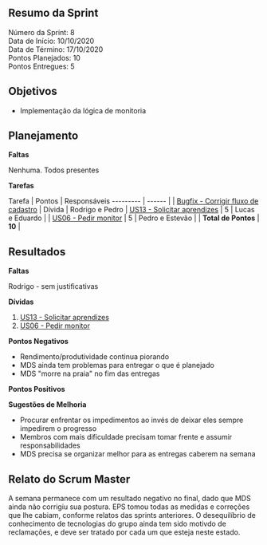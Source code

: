 
## Resumo da Sprint

Número da Sprint:  8<br>
Data de Início:  10/10/2020 <br>
Data de Término: 17/10/2020 <br>
Pontos Planejados:  10 <br>
Pontos Entregues:  5 <br>

## Objetivos

- Implementação da lógica de monitoria

## Planejamento

**Faltas** 

Nenhuma. Todos presentes

**Tarefas**

Tarefa   | Pontos | Responsáveis
--------- | ------ |
| [Bugfix - Corrigir fluxo de cadastro](https://github.com/fga-eps-mds/2020.1-Minacademy-Wiki/issues/55) | Dívida  | Rodrigo e Pedro
| [US13 - Solicitar aprendizes](https://github.com/fga-eps-mds/2020.1-Minacademy-Wiki/issues/75) | 5 | Lucas e Eduardo |
| [US06 - Pedir monitor](https://github.com/fga-eps-mds/2020.1-Minacademy-Wiki/issues/74)        | 5 | Pedro e Estevão |
| **Total de Pontos**                                                             | **10** |


## Resultados

**Faltas** 

Rodrigo - sem justificativas

**Dívidas**

1. [US13 - Solicitar aprendizes](https://github.com/fga-eps-mds/2020.1-Minacademy-Wiki/issues/75)
2. [US06 - Pedir monitor](https://github.com/fga-eps-mds/2020.1-Minacademy-Wiki/issues/74)  


**Pontos Negativos**

- Rendimento/produtividade continua piorando
- MDS ainda tem problemas para entregar o que é planejado
- MDS "morre na praia" no fim das entregas

**Pontos Positivos**



**Sugestões de Melhoria**

- Procurar enfrentar os impedimentos ao invés de deixar eles sempre impedirem o progresso 
- Membros com mais dificuldade precisam tomar frente e assumir responsabilidades
- MDS precisa se organizar melhor para as entregas caberem na semana

## Relato do Scrum Master

A semana permanece com um resultado negativo no final, dado que MDS ainda não corrigiu sua postura. EPS tomou todas as medidas e correções que lhe cabiam, conforme relatos das sprints anteriores. O desequilíbrio de conhecimento de tecnologias do grupo ainda tem sido motivdo de reclamações, e deve ser tratado por cada um que esteja neste estado.
